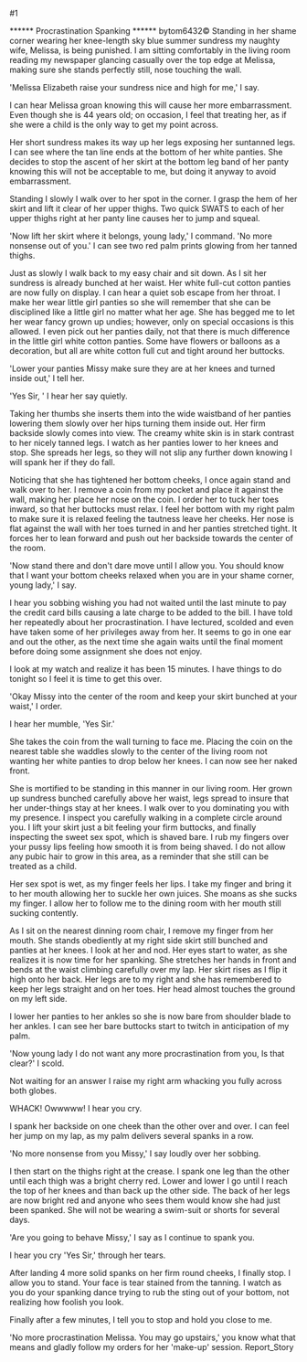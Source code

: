 #1 

 

 ****** Procrastination Spanking ****** bytom6432© Standing in her shame corner wearing her knee-length sky blue summer sundress my naughty wife, Melissa, is being punished. I am sitting comfortably in the living room reading my newspaper glancing casually over the top edge at Melissa, making sure she stands perfectly still, nose touching the wall. 

 'Melissa Elizabeth raise your sundress nice and high for me,' I say. 

 I can hear Melissa groan knowing this will cause her more embarrassment. Even though she is 44 years old; on occasion, I feel that treating her, as if she were a child is the only way to get my point across. 

 Her short sundress makes its way up her legs exposing her suntanned legs. I can see where the tan line ends at the bottom of her white panties. She decides to stop the ascent of her skirt at the bottom leg band of her panty knowing this will not be acceptable to me, but doing it anyway to avoid embarrassment. 

 Standing I slowly I walk over to her spot in the corner. I grasp the hem of her skirt and lift it clear of her upper thighs. Two quick SWATS to each of her upper thighs right at her panty line causes her to jump and squeal. 

 'Now lift her skirt where it belongs, young lady,' I command. 'No more nonsense out of you.' I can see two red palm prints glowing from her tanned thighs. 

 Just as slowly I walk back to my easy chair and sit down. As I sit her sundress is already bunched at her waist. Her white full-cut cotton panties are now fully on display. I can hear a quiet sob escape from her throat. I make her wear little girl panties so she will remember that she can be disciplined like a little girl no matter what her age. She has begged me to let her wear fancy grown up undies; however, only on special occasions is this allowed. I even pick out her panties daily, not that there is much difference in the little girl white cotton panties. Some have flowers or balloons as a decoration, but all are white cotton full cut and tight around her buttocks. 

 'Lower your panties Missy make sure they are at her knees and turned inside out,' I tell her. 

 'Yes Sir, ' I hear her say quietly. 

 Taking her thumbs she inserts them into the wide waistband of her panties lowering them slowly over her hips turning them inside out. Her firm backside slowly comes into view. The creamy white skin is in stark contrast to her nicely tanned legs. I watch as her panties lower to her knees and stop. She spreads her legs, so they will not slip any further down knowing I will spank her if they do fall. 

 Noticing that she has tightened her bottom cheeks, I once again stand and walk over to her. I remove a coin from my pocket and place it against the wall, making her place her nose on the coin. I order her to tuck her toes inward, so that her buttocks must relax. I feel her bottom with my right palm to make sure it is relaxed feeling the tautness leave her cheeks. Her nose is flat against the wall with her toes turned in and her panties stretched tight. It forces her to lean forward and push out her backside towards the center of the room. 

 'Now stand there and don't dare move until I allow you. You should know that I want your bottom cheeks relaxed when you are in your shame corner, young lady,' I say. 

 I hear you sobbing wishing you had not waited until the last minute to pay the credit card bills causing a late charge to be added to the bill. I have told her repeatedly about her procrastination. I have lectured, scolded and even have taken some of her privileges away from her. It seems to go in one ear and out the other, as the next time she again waits until the final moment before doing some assignment she does not enjoy. 

 I look at my watch and realize it has been 15 minutes. I have things to do tonight so I feel it is time to get this over. 

 'Okay Missy into the center of the room and keep your skirt bunched at your waist,' I order. 

 I hear her mumble, 'Yes Sir.' 

 She takes the coin from the wall turning to face me. Placing the coin on the nearest table she waddles slowly to the center of the living room not wanting her white panties to drop below her knees. I can now see her naked front. 

 She is mortified to be standing in this manner in our living room. Her grown up sundress bunched carefully above her waist, legs spread to insure that her under-things stay at her knees. I walk over to you dominating you with my presence. I inspect you carefully walking in a complete circle around you. I lift your skirt just a bit feeling your firm buttocks, and finally inspecting the sweet sex spot, which is shaved bare. I rub my fingers over your pussy lips feeling how smooth it is from being shaved. I do not allow any pubic hair to grow in this area, as a reminder that she still can be treated as a child. 

 Her sex spot is wet, as my finger feels her lips. I take my finger and bring it to her mouth allowing her to suckle her own juices. She moans as she sucks my finger. I allow her to follow me to the dining room with her mouth still sucking contently. 

 As I sit on the nearest dinning room chair, I remove my finger from her mouth. She stands obediently at my right side skirt still bunched and panties at her knees. I look at her and nod. Her eyes start to water, as she realizes it is now time for her spanking. She stretches her hands in front and bends at the waist climbing carefully over my lap. Her skirt rises as I flip it high onto her back. Her legs are to my right and she has remembered to keep her legs straight and on her toes. Her head almost touches the ground on my left side. 

 I lower her panties to her ankles so she is now bare from shoulder blade to her ankles. I can see her bare buttocks start to twitch in anticipation of my palm. 

 'Now young lady I do not want any more procrastination from you, Is that clear?' I scold. 

 Not waiting for an answer I raise my right arm whacking you fully across both globes. 

 WHACK! Owwwww! I hear you cry. 

 I spank her backside on one cheek than the other over and over. I can feel her jump on my lap, as my palm delivers several spanks in a row. 

 'No more nonsense from you Missy,' I say loudly over her sobbing. 

 I then start on the thighs right at the crease. I spank one leg than the other until each thigh was a bright cherry red. Lower and lower I go until I reach the top of her knees and than back up the other side. The back of her legs are now bright red and anyone who sees them would know she had just been spanked. She will not be wearing a swim-suit or shorts for several days. 

 'Are you going to behave Missy,' I say as I continue to spank you. 

 I hear you cry 'Yes Sir,' through her tears. 

 After landing 4 more solid spanks on her firm round cheeks, I finally stop. I allow you to stand. Your face is tear stained from the tanning. I watch as you do your spanking dance trying to rub the sting out of your bottom, not realizing how foolish you look. 

 Finally after a few minutes, I tell you to stop and hold you close to me. 

 'No more procrastination Melissa. You may go upstairs,' you know what that means and gladly follow my orders for her 'make-up' session. Report_Story 